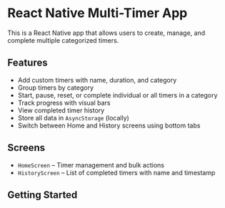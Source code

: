 # React Native Multi-Timer App

This is a React Native app that allows users to create, manage, and complete multiple categorized timers.

## Features

- Add custom timers with name, duration, and category
- Group timers by category
- Start, pause, reset, or complete individual or all timers in a category
- Track progress with visual bars
- View completed timer history
- Store all data in `AsyncStorage` (locally)
- Switch between Home and History screens using bottom tabs

## Screens

- `HomeScreen` – Timer management and bulk actions
- `HistoryScreen` – List of completed timers with name and timestamp

## Getting Started
